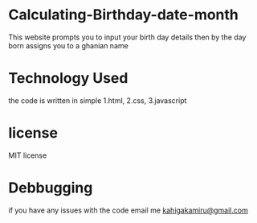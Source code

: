 # Calculating-Birthday-date-month
This website prompts you to input your birth day details then by the day born assigns you to a ghanian name
# Technology Used
the code is written in simple 
1.html, 
2.css, 
3.javascript
# license
MIT license
# Debbugging
if you have any issues with the code email me kahigakamiru@gmail.com
